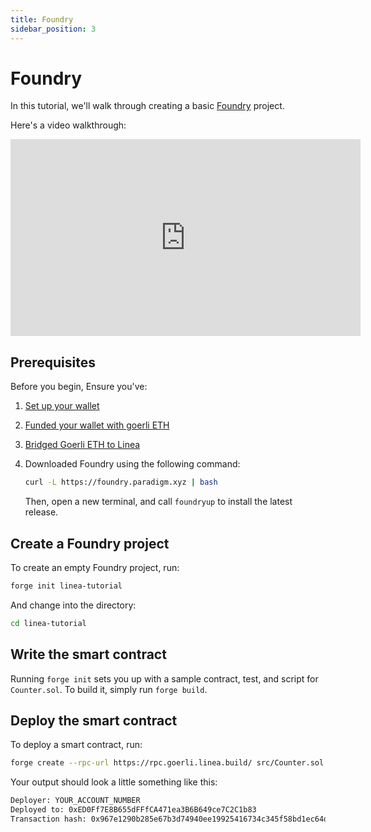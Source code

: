 ```yaml
---
title: Foundry
sidebar_position: 3
---
```


# Foundry

In this tutorial, we'll walk through creating a basic [Foundry](https://book.getfoundry.sh/) project.

Here's a video walkthrough:

<iframe width="560" height="315" src="https://www.youtube.com/embed/TO9XhLCoqgg" title="YouTube video player" frameborder="0" allow="accelerometer; autoplay; clipboard-write; encrypted-media; gyroscope; picture-in-picture; web-share" allowfullscreen></iframe>

## Prerequisites

Before you begin, Ensure you've:

1. [Set up your wallet](../../../use-linea/set-up-your-wallet.md)
1. [Funded your wallet with goerli ETH](../../../use-linea/fund.md)
1. [Bridged Goerli ETH to Linea](../../../use-linea/bridge-funds.md)
1. Downloaded Foundry using the following command:

   ```bash
   curl -L https://foundry.paradigm.xyz | bash
   ```

   Then, open a new terminal, and call `foundryup` to install the latest release.

## Create a Foundry project

To create an empty Foundry project, run:

```bash
forge init linea-tutorial
```

And change into the directory:

```bash
cd linea-tutorial
```

## Write the smart contract

Running `forge init` sets you up with a sample contract, test, and script for `Counter.sol`. To build it, simply run `forge build`.

## Deploy the smart contract

To deploy a smart contract, run:

```bash
forge create --rpc-url https://rpc.goerli.linea.build/ src/Counter.sol:Counter --private-key YOUR_PRIVATE_KEY
```

Your output should look a little something like this:

```bash
Deployer: YOUR_ACCOUNT_NUMBER
Deployed to: 0xED0Ff7E8B655dFFfCA471ea3B6B649ce7C2C1b83
Transaction hash: 0x967e1290b285e67b3d74940ee19925416734c345f58bd1ec64dcea134647d7ee
```
